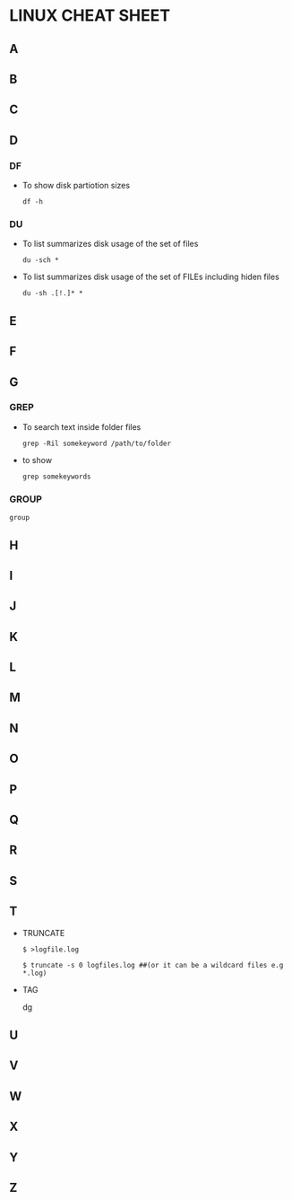 # LINUX CHEAT SHEET

## A

## B

## C

## D

### DF

* To show disk partiotion sizes

    `df -h`

### DU

* To list summarizes disk usage of the set of files

    `du -sch *`

* To list summarizes disk usage of the set of FILEs including hiden files

    `du -sh .[!.]* *`

## E

## F

## G

### GREP

* To search text inside folder files

    `grep -Ril somekeyword /path/to/folder`

* to show

    `grep somekeywords`

### GROUP

    group

## H

## I

## J

## K

## L

## M

## N

## O

## P

## Q

## R

## S

## T

* TRUNCATE

    `$ >logfile.log`

    `$ truncate -s 0 logfiles.log ##(or it can be a wildcard files e.g *.log)`

* TAG

    dg

## U

## V

## W

## X

## Y

## Z